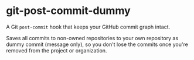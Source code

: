 # git-post-commit-dummy

A Git `post-commit` hook that keeps your GitHub commit graph intact. 

Saves all commits to non-owned repositories to your own repository as dummy commit (message only), so you don't lose the commits once you're removed from the project or organization.
